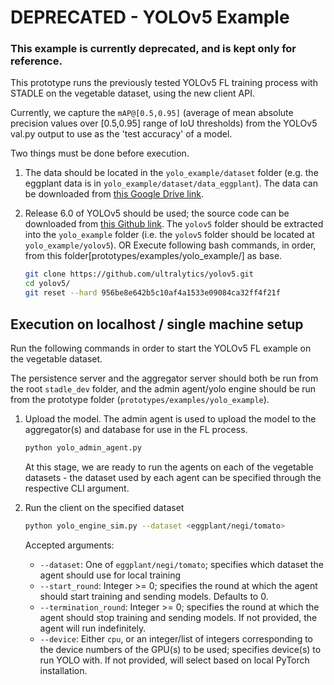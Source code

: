 # DEPRECATED - YOLOv5 Example

### This example is currently deprecated, and is kept only for reference.

This prototype runs the previously tested YOLOv5 FL training process with STADLE on the vegetable dataset, using the new client API.

Currently, we capture the `mAP@[0.5,0.95]` (average of mean absolute precision values over [0.5,0.95] range of IoU thresholds) from the YOLOv5 val.py output to use as the 'test accuracy' of a model.

Two things must be done before execution.

1. The data should be located in the `yolo_example/dataset` folder (e.g. the eggplant data is in `yolo_example/dataset/data_eggplant`).
The data can be downloaded from [this Google Drive link](https://drive.google.com/file/d/1qEMlg5Cz8YQJSMWG1m5H8_fCC9-vKTfy/view?usp=sharing).

2. Release 6.0 of YOLOv5 should be used; the source code can be downloaded from [this Github link](https://github.com/ultralytics/yolov5/archive/refs/tags/v6.0.zip).
The `yolov5` folder should be extracted into the `yolo_example` folder (i.e. the `yolov5` folder should be located at `yolo_example/yolov5`).
OR
Execute following bash commands, in order, from this folder[prototypes/examples/yolo_example/] as base.

    ```bash
    git clone https://github.com/ultralytics/yolov5.git
    cd yolov5/
    git reset --hard 956be8e642b5c10af4a1533e09084ca32ff4f21f
    ```

## Execution on localhost / single machine setup

Run the following commands in order to start the YOLOv5 FL example on the vegetable dataset.

The persistence server and the aggregator server should both be run from the root `stadle_dev` folder, and the admin agent/yolo engine should be run from the prototype folder (`prototypes/examples/yolo_example`).

1. Upload the model. The admin agent is used to upload the model to the aggregator(s) and database for use in the FL process.

    ```bash
    python yolo_admin_agent.py
    ```

    At this stage, we are ready to run the agents on each of the vegetable datasets - the dataset used by each agent can be specified through the respective CLI argument.

2. Run the client on the specified dataset

    ```bash
    python yolo_engine_sim.py --dataset <eggplant/negi/tomato>
    ```

    Accepted arguments:

    - `--dataset`: One of `eggplant/negi/tomato`; specifies which dataset the agent should use for local training
    - `--start_round`: Integer >= 0; specifies the round at which the agent should start training and sending models.  Defaults to 0.
    - `--termination_round`: Integer >= 0; specifies the round at which the agent should stop training and sending models.  If not provided, the agent will run indefinitely.
    - `--device`: Either `cpu`, or an integer/list of integers corresponding to the device numbers of the GPU(s) to be used; specifies device(s) to run YOLO with.  If not provided, will select based on local PyTorch installation.
